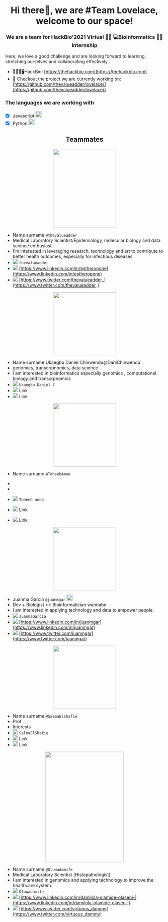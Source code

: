 <h1 align="center"> Hi there👋, we are #Team Lovelace, welcome to our space!</h1>
<h3 align="center"> We are a team for HackBio'2021 Virtual 👩‍💻 💻Bioinformatics 👨‍💻 Internship</h3>
Here, we love a good challenge and are looking forward to learning, stretching ourselves and collaborating effectively.

- 💊🧬🔬🖥️HackBio: [https://thehackbio.com](https://thehackbio.com)
- 🔎 Checkout the project we are currently working on: [https://github.com/thevalueadder/lovelace/](https://github.com/thevalueadder/lovelace/)

<h3 align="left"> The languages we are working with</h3>

- [x] Javascript <img src="https://user-images.githubusercontent.com/77963733/128212530-0c20444b-f23b-4201-9dca-cfc016ad3b73.png" width="20" height="20">
- [x] Python <img src="https://user-images.githubusercontent.com/92184734/137252852-15719f17-770a-4b08-9184-111fd504e419.png" width="20" height="20">

<h2 align="center"> Teammates </h2>

<p align="center">
<img src="https://user-images.githubusercontent.com/92184734/137252429-a2c2e69b-f7aa-469f-b191-3a2e6aa33506.jpeg" width="200" height="250">


- Name surname `@thevalueadder` 
- Medical Laboratory Scientist/Epidemiology, molecular biology and data science enthusiast 
- I'm interested in leveraging research, technology and art to contribute to better health outcomes, especially for infectious diseases 
- <img src="https://img.icons8.com/office/24/000000/slack.png"/> `thevalueadder`
- <img src="https://img.icons8.com/color/24/000000/linkedin.png"/> [https://www.linkedin.com/in/estheropone](https://www.linkedin.com/in/estheropone)
- <img src="https://img.icons8.com/color/24/000000/twitter.png"/>  [https://www.twitter.com/thevalueadder_](https://www.twitter.com/thevalueadder_)

<p align="center">
<img src="" width="200" height="200">


- Name surname Ukaegbu Daniel Chinwendu@DaniChinwendu` 
- genomics, transcripnomics, data science
- I am interested in bioinformatics especially genomics , computational biology and transcrpnomics
- <img src="https://img.icons8.com/office/24/000000/slack.png"/> `Ukaegbu Daniel C`
- <img src="https://img.icons8.com/color/24/000000/linkedin.png"/> Link
- <img src="https://img.icons8.com/color/24/000000/twitter.png"/>  Link

<p align="center">
<img src="" width="200" height="200">


- Name surname `@ToheebAmoo` 
- 
- 


- <img src="https://img.icons8.com/office/24/000000/slack.png"/> `Toheeb amoo`
- <img src="https://img.icons8.com/color/24/000000/linkedin.png"/> Link
- <img src="https://img.icons8.com/color/24/000000/twitter.png"/>  Link


<p align="center">
<img src="https://avatars.githubusercontent.com/u/4436049?v=4" width="200" height="200">


- Juanma García `@juanmgar` <img src="https://user-images.githubusercontent.com/77963733/128212530-0c20444b-f23b-4201-9dca-cfc016ad3b73.png" width="20" height="20">
- Dev + Biologist ↔ Bioinformatician wannabe
- I am interested in applying technology and data to empower people. 
- <img src="https://img.icons8.com/office/24/000000/slack.png"/> `JuanmaGarcia`
- <img src="https://img.icons8.com/color/24/000000/linkedin.png"/> [https://www.linkedin.com/in/juanmgar](https://www.linkedin.com/in/juanmgar)
- <img src="https://img.icons8.com/color/24/000000/twitter.png"/>  [https://www.twitter.com/juanmgar](https://www.twitter.com/juanmgar)

<p align="center">
<img src="" width="200" height="200">


- Name surname `@SalmaElShafie` 
- Prof
- Interests
- <img src="https://img.icons8.com/office/24/000000/slack.png"/> `SalmaElShafie`
- <img src="https://img.icons8.com/color/24/000000/linkedin.png"/> Link
- <img src="https://img.icons8.com/color/24/000000/twitter.png"/>  Link

<p align="center">
<img src="https://user-images.githubusercontent.com/92405912/137291764-3b5d3b9b-d2a3-4bd9-a270-c426ea8f7aea.JPG" width="250" height="350">


- Name surname `@Oluwadamife` 
- Medical Laboratory Scientist (Histopathologist).
- I am interested in genomics and applying technology to improve the healthcare system.
- <img src="https://img.icons8.com/office/24/000000/slack.png"/> `Oluwadamife`
- <img src="https://img.icons8.com/color/24/000000/linkedin.png"/> [https://www.linkedin.com/in/damilola-olamide-olaseni-](https://www.linkedin.com/in/damilola-olamide-olaseni-)
- <img src="https://img.icons8.com/color/24/000000/twitter.png"/>  [https://www.twitter.com/virtuous_dammy](https://www.twitter.com/virtuous_dammy)

